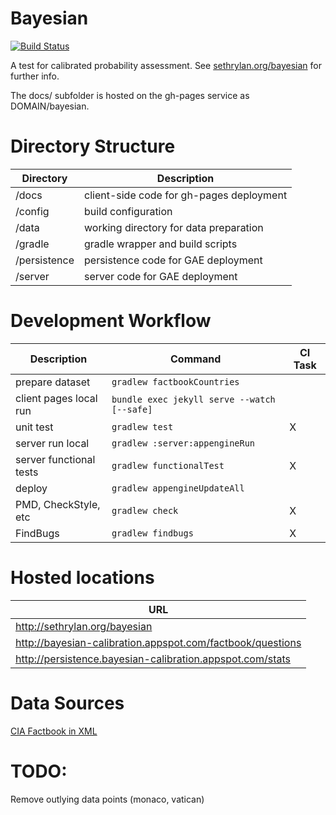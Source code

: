 Bayesian
========

[![Build Status](https://travis-ci.org/sethrylan/bayesian.svg?branch=master)](https://travis-ci.org/sethrylan/bayesian)


A test for calibrated probability assessment. See [sethrylan.org/bayesian](http://sethrylan.org/bayesian) for further info.

The docs/ subfolder is hosted on the gh-pages service as DOMAIN/bayesian.

Directory Structure
=========

| Directory    | Description                              |
| ------------ |------------------------------------------|
| /docs        | client-side code for gh-pages deployment |
| /config      | build configuration                      |
| /data        | working directory for data preparation   |
| /gradle      | gradle wrapper and build scripts         |
| /persistence | persistence code for GAE deployment      |
| /server      | server code for GAE deployment           |


Development Workflow
=========

| Description               | Command                                          | CI Task |
| ------------------------- |--------------------------------------------------|---------|
| prepare dataset           | ```gradlew factbookCountries```                  |         |
| client pages local run    | ```bundle exec jekyll serve --watch [--safe]```  |         |
| unit test                 | ```gradlew test```                               |    X    |
| server run local          | ```gradlew :server:appengineRun```               |         |
| server functional tests   | ```gradlew functionalTest```                     |    X    |
| deploy                    | ```gradlew appengineUpdateAll```                 |         |
| PMD, CheckStyle, etc      | ```gradlew check```                              |    X    |
| FindBugs                  | ```gradlew findbugs```                           |    X    |

Hosted locations
=========
| URL                                                        |
| -----------------------------------------------------------|
| http://sethrylan.org/bayesian                              |
| http://bayesian-calibration.appspot.com/factbook/questions |
| http://persistence.bayesian-calibration.appspot.com/stats  |

Data Sources
=========
[CIA Factbook in XML](http://jmatchparser.sourceforge.net/factbook/)

TODO:
=========
Remove outlying data points (monaco, vatican)

